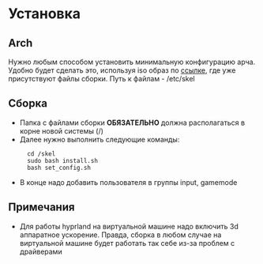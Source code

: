 # Установка
## Arch
  Нужно любым способом установить минимальную конфигурацию арча. Удобно будет сделать это, используя iso образ по [ссылке](https://mega.nz/file/P2AySKIT#v-8fsa796mmlLYAe84WtYX1LI5Od8inx5Pmnv2RZNs8), где уже присутствуют файлы сборки. Путь к файлам - /etc/skel
## Сборка
  * Папка с файлами сборки **ОБЯЗАТЕЛЬНО** должна располагаться в корне новой системы (/)
  * Далее нужно выполнить следующие команды:
      ```
        cd /skel
        sudo bash install.sh
        bash set_config.sh
      ```
  * В конце надо добавить пользователя в группы input, gamemode
## Примечания
  * Для работы hyprland на виртуальной машине надо включить 3d аппаратное ускорение. Правда, сборка в любом случае на виртуальной машине будет работать так себе из-за проблем с драйверами

